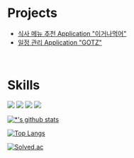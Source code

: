 # Projects
- [식사 메뉴 추천 Application "이거나먹어"](https://github.com/semin0151/EatThis_portfolio)
- [일정 관리 Application "GOTZ"](https://github.com/semin0151/GOTZ_portfolio)

<br/>

# Skills

<img src="https://img.shields.io/badge/Android-3DDC84?style=flat-square&logo=Android&logoColor=white"/> <img src="https://img.shields.io/badge/Kotlin-7F52FF?style=flat-square&logo=Kotlin&logoColor=white"/> <img src="https://img.shields.io/badge/Java-007396?style=flat-square&logo=Java&logoColor=white"/> <img src="https://img.shields.io/badge/Figma-FE4E1E?style=flat-square&logo=Figma&logoColor=white"/>

[![*'s github stats](https://github-readme-stats.vercel.app/api?username=semin0151)](https://github.com/semin0151)

[![Top Langs](https://github-readme-stats.vercel.app/api/top-langs/?username=semin0151&layout=compact)](https://github.com/semin0151/github-readme-stats)

[![Solved.ac](http://mazassumnida.wtf/api/v2/generate_badge?boj=semin015123)](https://solved.ac/semin015123)

<br/>
